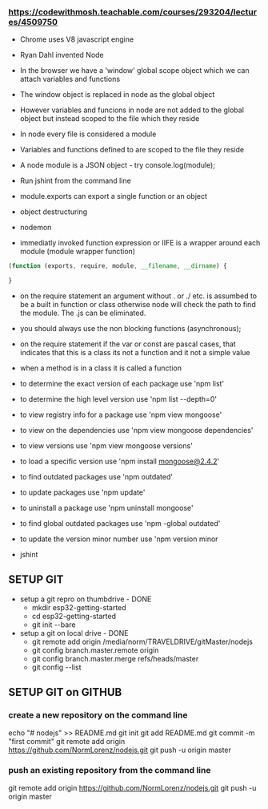 ### https://codewithmosh.teachable.com/courses/293204/lectures/4509750

* Chrome uses V8 javascript engine
* Ryan Dahl invented Node
* In the browser we have a 'window' global scope object which we can attach variables and functions
* The window object is replaced in node as the global object
* However variables and funcions in node are not added to the global object but instead scoped to the file which they reside
* In node every file is considered a module
* Variables and functions defined to are scoped to the file they reside
* A node module is a JSON object - try console.log(module);
* Run jshint from the command line
* module.exports can export a single function or an object
* object destructuring
* nodemon

* immediatly invoked function expression or IIFE is a wrapper around each module (module wrapper function)

```javascript
(function (exports, require, module, __filename, __dirname) {

}
```

* on the require statement an argument without . or ./ etc. is assumbed to be a built in function or class otherwise node will check the path to find the module. The .js can be eliminated.
* you should always use the non blocking functions (asynchronous);
* on the require statement if the var or const are pascal cases, that indicates that this is a class its not a function and it not a simple value
* when a method is in a class it is called a function


* to determine the exact version of each package use 'npm list'
* to determine the high level version use 'npm list --depth=0'
* to view registry info for a package use 'npm view mongoose'
* to view on the dependencies use 'npm view mongoose dependencies'
* to view versions use 'npm view mongoose versions'
* to load a specific version use 'npm install mongoose@2.4.2'
* to find outdated packages use 'npm outdated'
* to update packages use 'npm update'
* to uninstall a package use 'npm uninstall mongoose'
* to find global outdated packages use 'npm -global outdated'
* to update the version minor number use 'npm version minor

* jshint

## SETUP GIT

* setup a git repro on thumbdrive - DONE
  * mkdir esp32-getting-started
  * cd esp32-getting-started
  * git init --bare
* setup a git on local drive - DONE
  * git remote add origin /media/norm/TRAVELDRIVE/gitMaster/nodejs
  * git config branch.master.remote origin
  * git config branch.master.merge refs/heads/master
  * git config --list

## SETUP GIT on GITHUB

### create a new repository on the command line
echo "# nodejs" >> README.md
git init
git add README.md
git commit -m "first commit"
git remote add origin https://github.com/NormLorenz/nodejs.git
git push -u origin master

### push an existing repository from the command line
git remote add origin https://github.com/NormLorenz/nodejs.git
git push -u origin master



